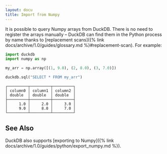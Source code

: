 ```yaml
---
layout: docu
title: Import from Numpy
---
```


It is possible to query Numpy arrays from DuckDB.
There is no need to register the arrays manually –
DuckDB can find them in the Python process by name thanks to [replacement scans]({% link docs/archive/1.0/guides/glossary.md %}#replacement-scan).
For example:

```python
import duckdb
import numpy as np

my_arr = np.array([(1, 9.0), (2, 8.0), (3, 7.0)])

duckdb.sql("SELECT * FROM my_arr")
```

```text
┌─────────┬─────────┬─────────┐
│ column0 │ column1 │ column2 │
│ double  │ double  │ double  │
├─────────┼─────────┼─────────┤
│     1.0 │     2.0 │     3.0 │
│     9.0 │     8.0 │     7.0 │
└─────────┴─────────┴─────────┘
```

## See Also

DuckDB also supports [exporting to Numpy]({% link docs/archive/1.0/guides/python/export_numpy.md %}).